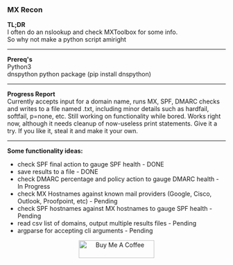 ### MX Recon

**TL;DR**  
I often do an nslookup and check MXToolbox for some info.  
So why not make a python script amiright  
______________________________________________________________
**Prereq's**  
Python3  
dnspython python package (pip install dnspython)
______________________________________________________________
**Progress Report**  
Currently accepts input for a domain name, runs MX, SPF, DMARC checks and writes to a file named <domain>.txt, including minor details such as hardfail, softfail, p=none, etc. Still working on functionality while bored. Works right now, although it needs cleanup of now-useless print statements. 
Give it a try. If you like it, steal it and make it your own. 
______________________________________________________________
**Some functionality ideas:**  
* check SPF final action to gauge SPF health - DONE  
* save results to a file - DONE  
* check DMARC percentage and policy action to gauge DMARC health - In Progress  
* check MX Hostnames against known mail providers (Google, Cisco, Outlook, Proofpoint, etc) - Pending  
* check SPF hostnames against MX hostnames to gauge SPF health - Pending  
* read csv list of domains, output multiple results files - Pending  
* argparse for accepting cli arguments - Pending  



<p align=center>
<a href="https://www.buymeacoffee.com/cpardue0" target="_blank"><img src="https://cdn.buymeacoffee.com/buttons/default-orange.png" alt="Buy Me A Coffee" height="41" width="174"></a>
</p>
